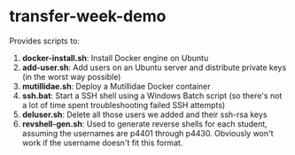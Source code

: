 # transfer-week-demo
Provides scripts to:
  1. **docker-install.sh**: Install Docker engine on Ubuntu
  2. **add-user.sh**:       Add users on an Ubuntu server and distribute private keys (in the worst way possible)
  3. **mutillidae.sh**:     Deploy a Mutillidae Docker container
  4. **ssh.bat**:           Start a SSH shell using a Windows Batch script (so there's not a lot of time spent troubleshooting failed SSH attempts)
  5. **deluser.sh**:        Delete all those users we added and their ssh-rsa keys
  6. **revshell-gen.sh**:   Used to generate reverse shells for each student, assuming the usernames are p4401 through p4430. Obviously won't work if the username  doesn't fit this format.
 

